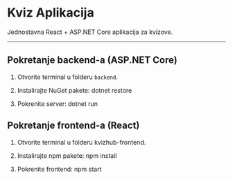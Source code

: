# Kviz Aplikacija

Jednostavna React + ASP.NET Core aplikacija za kvizove.

---

## Pokretanje backend-a (ASP.NET Core)

1. Otvorite terminal u folderu `backend`.
2. Instalirajte NuGet pakete:
dotnet restore

3. Pokrenite server:
dotnet run

## Pokretanje frontend-a (React)

1. Otvorite terminal u folderu kvizhub-frontend.
2. Instalirajte npm pakete:
npm install

3. Pokrenite frontend:
npm start
